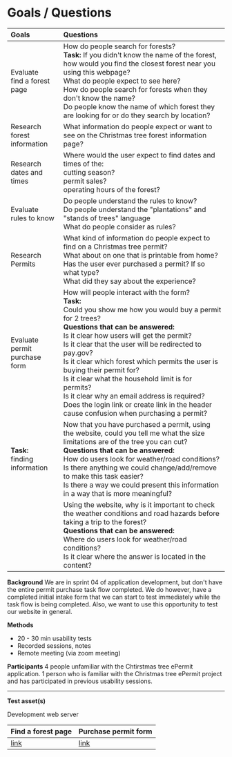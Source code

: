 # Goals / Questions

|**Goals**                                     |**Questions**                                                  |
|:-------------------------------------------- |:--------------------------------------------------------------|
|Evaluate<br>find a forest page                |How do people search for forests?<br>**Task:** If you didn't know the name of the forest, how would you find the closest forest near you using this webpage?<br>What do people expect to see here?<br>How do people search for forests when they don't know the name?<br>Do people know the name of which forest they are looking for or do they search by location?|
|Research<br>forest information	               |What information do people expect or want to see on the Christmas tree forest information page?|
|Research<br>dates and times                   |Where would the user expect to find dates and times of the:<br>cutting season?<br>permit sales?<br>operating hours of the forest?|
|Evaluate<br>rules to know	               |Do people understand the rules to know?<br>Do people understand the "plantations" and "stands of trees" language<br>What do people consider as rules?|
|Research Permits                              |What kind of information do people expect to find on a Christmas tree permit?<br>What about on one that is printable from home?<br>Has the user ever purchased a permit? If so what type?<br>What did they say about the experience?
|Evaluate<br>permit purchase form              |How will people interact with the form?<br>**Task:**<br>Could you show me how you would buy a permit for 2 trees?<br>**Questions that can be answered:**<br>Is it clear how users will get the permit?<br>Is it clear that the user will be redirected to pay.gov?<br>Is it clear which forest which permits the user is buying their permit for?<br>Is it clear what the household limit is for permits?<br>Is it clear why an email address is required?<br>Does the login link or create link in the header cause confusion when purchasing a permit?|
|**Task:**<br>finding information              |Now that you have purchased a permit, using the website, could you tell me what the size limitations are of the tree you can cut?<br>**Questions that can be answered:**<br>How do users look for weather/road conditions?<br>Is there anything we could change/add/remove to make this task easier?<br>Is there a way we could present this information in a way that is more meaningful?|
|                                              |Using the website, why is it important to check the weather conditions and road hazards before taking a trip to the forest?<br>**Questions that can be answered:**<br>Where do users look for weather/road conditions?<br>Is it clear where the answer is located in the content?|

**Background**
We are in sprint 04 of application development, but don't have the entire permit purchase task flow completed. We do however, have a completed initial intake form that we can start to test immediately while the task flow is being completed. Also, we want to use this opportunity to test our website in general.

**Methods**
* 20 - 30 min usability tests
* Recorded sessions, notes
* Remote meeting (via zoom meeting)

**Participants**
4 people unfamiliar with the Chtirstmas tree ePermit application.
1 person who is familiar with the Christmas tree ePermit project and has participated in previous usability sessions.

***

**Test asset(s)**

Development web server

|Find a forest page                            |Purchase permit form                                            |
|:-------------------------------------------- |:---------------------------------------------------------------|
|[link](https://forest-service-trees-staging.app.cloud.gov/christmas-trees/forests)|[link](https://forest-service-trees-staging.app.cloud.gov/applications/christmas-trees/forests/arp/new)|
